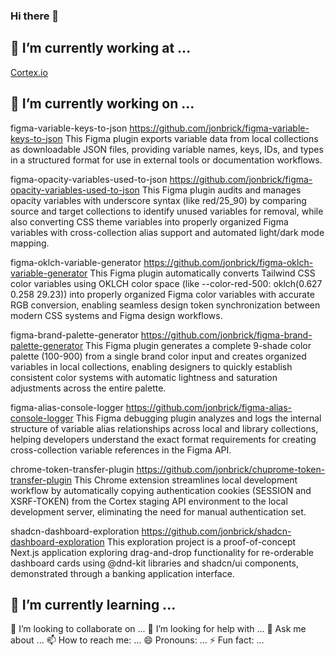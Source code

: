### Hi there 👋

<!-- **jonbrick/jonbrick** is a ✨ _special_ ✨ repository because its `README.md` (this file) appears on your GitHub profile. -->

## 💼 I’m currently working at ...

[Cortex.io](https://www.cortex.io/)

## 🔭 I’m currently working on ...

figma-variable-keys-to-json
https://github.com/jonbrick/figma-variable-keys-to-json
This Figma plugin exports variable data from local collections as downloadable JSON files, providing variable names, keys, IDs, and types in a structured format for use in external tools or documentation workflows.

figma-opacity-variables-used-to-json
https://github.com/jonbrick/figma-opacity-variables-used-to-json
This Figma plugin audits and manages opacity variables with underscore syntax (like red/25_90) by comparing source and target collections to identify unused variables for removal, while also converting CSS theme variables into properly organized Figma variables with cross-collection alias support and automated light/dark mode mapping.

figma-oklch-variable-generator
https://github.com/jonbrick/figma-oklch-variable-generator
This Figma plugin automatically converts Tailwind CSS color variables using OKLCH color space (like --color-red-500: oklch(0.627 0.258 29.23)) into properly organized Figma color variables with accurate RGB conversion, enabling seamless design token synchronization between modern CSS systems and Figma design workflows.

figma-brand-palette-generator
https://github.com/jonbrick/figma-brand-palette-generator
This Figma plugin generates a complete 9-shade color palette (100-900) from a single brand color input and creates organized variables in local collections, enabling designers to quickly establish consistent color systems with automatic lightness and saturation adjustments across the entire palette.

figma-alias-console-logger
https://github.com/jonbrick/figma-alias-console-logger
This Figma debugging plugin analyzes and logs the internal structure of variable alias relationships across local and library collections, helping developers understand the exact format requirements for creating cross-collection variable references in the Figma API.

chrome-token-transfer-plugin
https://github.com/jonbrick/chuprome-token-transfer-plugin
This Chrome extension streamlines local development workflow by automatically copying authentication cookies (SESSION and XSRF-TOKEN) from the Cortex staging API environment to the local development server, eliminating the need for manual authentication set.

shadcn-dashboard-exploration
https://github.com/jonbrick/shadcn-dashboard-exploration
This exploration project is a proof-of-concept Next.js application exploring drag-and-drop functionality for re-orderable dashboard cards using @dnd-kit libraries and shadcn/ui components, demonstrated through a banking application interface.

## 🌱 I’m currently learning ...

👯 I’m looking to collaborate on ...
🤔 I’m looking for help with ...
💬 Ask me about ...
📫 How to reach me: ...
😄 Pronouns: ...
⚡ Fun fact: ...
